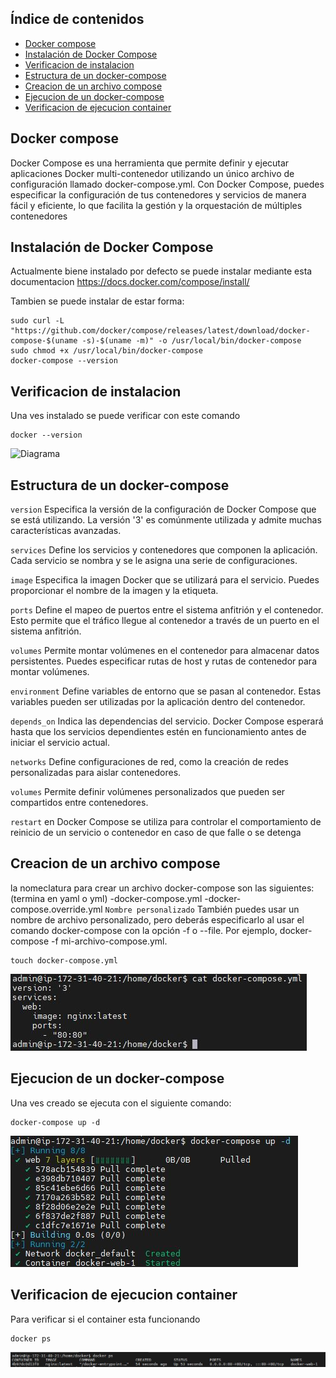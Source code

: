 ## Índice de contenidos
* [Docker compose](#item1)
* [Instalación de Docker Compose](#item2)
* [Verificacion de instalacion](#item3)
* [Estructura de un docker-compose](#item4)
* [Creacion de un archivo compose](#item5)
* [Ejecucion de un docker-compose](#item6)
* [Verificacion de ejecucion container](#item7)

<a name="item1"></a>
##  Docker compose

Docker Compose es una herramienta que permite definir y ejecutar aplicaciones Docker multi-contenedor utilizando un único archivo de configuración llamado docker-compose.yml. Con Docker Compose, puedes especificar la configuración de tus contenedores y servicios de manera fácil y eficiente, lo que facilita la gestión y la orquestación de múltiples contenedores


<a name="item2"></a>
##  Instalación de Docker Compose

Actualmente biene instalado por defecto 
se puede instalar mediante esta documentacion https://docs.docker.com/compose/install/

Tambien se puede instalar de estar forma:

```
sudo curl -L "https://github.com/docker/compose/releases/latest/download/docker-compose-$(uname -s)-$(uname -m)" -o /usr/local/bin/docker-compose
sudo chmod +x /usr/local/bin/docker-compose
docker-compose --version
```

<a name="item3"></a>
##  Verificacion de instalacion

Una ves instalado se puede verificar con este comando

```
docker --version
```
![Diagrama]()

<a name="item4"></a>
##  Estructura de un docker-compose

`version` Especifica la versión de la configuración de Docker Compose que se está utilizando. La versión '3' es comúnmente utilizada y admite muchas características avanzadas.

`services` Define los servicios y contenedores que componen la aplicación. Cada servicio se nombra y se le asigna una serie de configuraciones.

`image` Especifica la imagen Docker que se utilizará para el servicio. Puedes proporcionar el nombre de la imagen y la etiqueta.

`ports` Define el mapeo de puertos entre el sistema anfitrión y el contenedor. Esto permite que el tráfico llegue al contenedor a través de un puerto en el sistema anfitrión.

`volumes` Permite montar volúmenes en el contenedor para almacenar datos persistentes. Puedes especificar rutas de host y rutas de contenedor para montar volúmenes.

`environment` Define variables de entorno que se pasan al contenedor. Estas variables pueden ser utilizadas por la aplicación dentro del contenedor.

`depends_on` Indica las dependencias del servicio. Docker Compose esperará hasta que los servicios dependientes estén en funcionamiento antes de iniciar el servicio actual.

`networks` Define configuraciones de red, como la creación de redes personalizadas para aislar contenedores.

`volumes` Permite definir volúmenes personalizados que pueden ser compartidos entre contenedores.

`restart` en Docker Compose se utiliza para controlar el comportamiento de reinicio de un servicio o contenedor en caso de que falle o se detenga


<a name="item5"></a>
##  Creacion de un archivo compose

la nomeclatura para crear un archivo docker-compose son las siguientes: (termina en yaml o yml)
-docker-compose.yml
-docker-compose.override.yml
`Nombre personalizado` También puedes usar un nombre de archivo personalizado, pero deberás especificarlo al usar el comando docker-compose con la opción -f o --file. Por ejemplo, docker-compose -f mi-archivo-compose.yml.

```
touch docker-compose.yml
```
![Diagrama](https://github.com/Andherson333333/Docker/blob/main/Docker-compose/imagenes/dockercompose-cat.JPG)

<a name="item6"></a>
##   Ejecucion de un docker-compose
Una ves creado se ejecuta con el siguiente comando:

```
docker-compose up -d
```
![Diagrama](https://github.com/Andherson333333/Docker/blob/main/Docker-compose/imagenes/dockercompose-up.JPG)

<a name="item7"></a>
## Verificacion de ejecucion container

Para verificar si el container esta funcionando 

```
docker ps
```
![Diagrama](https://github.com/Andherson333333/Docker/blob/main/Docker-compose/imagenes/dockercompose-ps.JPG)




